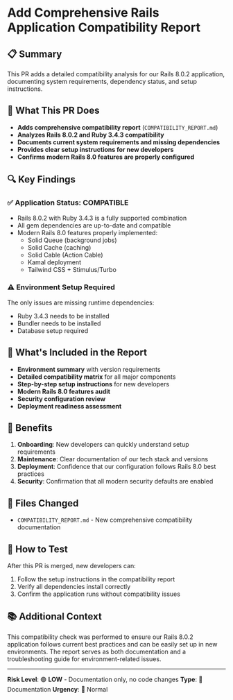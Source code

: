 # Add Comprehensive Rails Application Compatibility Report

## 📋 Summary

This PR adds a detailed compatibility analysis for our Rails 8.0.2 application, documenting system requirements, dependency status, and setup instructions.

## 🎯 What This PR Does

- **Adds comprehensive compatibility report** (`COMPATIBILITY_REPORT.md`)
- **Analyzes Rails 8.0.2 and Ruby 3.4.3 compatibility**
- **Documents current system requirements and missing dependencies**
- **Provides clear setup instructions for new developers**
- **Confirms modern Rails 8.0 features are properly configured**

## 🔍 Key Findings

### ✅ **Application Status: COMPATIBLE**
- Rails 8.0.2 with Ruby 3.4.3 is a fully supported combination
- All gem dependencies are up-to-date and compatible
- Modern Rails 8.0 features properly implemented:
  - Solid Queue (background jobs)
  - Solid Cache (caching)
  - Solid Cable (Action Cable)
  - Kamal deployment
  - Tailwind CSS + Stimulus/Turbo

### ⚠️ **Environment Setup Required**
The only issues are missing runtime dependencies:
- Ruby 3.4.3 needs to be installed
- Bundler needs to be installed
- Database setup required

## 📖 What's Included in the Report

- **Environment summary** with version requirements
- **Detailed compatibility matrix** for all major components  
- **Step-by-step setup instructions** for new developers
- **Modern Rails 8.0 features audit**
- **Security configuration review**
- **Deployment readiness assessment**

## 🚀 Benefits

1. **Onboarding**: New developers can quickly understand setup requirements
2. **Maintenance**: Clear documentation of our tech stack and versions
3. **Deployment**: Confidence that our configuration follows Rails 8.0 best practices
4. **Security**: Confirmation that all modern security defaults are enabled

## 📁 Files Changed

- `COMPATIBILITY_REPORT.md` - New comprehensive compatibility documentation

## 🔧 How to Test

After this PR is merged, new developers can:

1. Follow the setup instructions in the compatibility report
2. Verify all dependencies install correctly
3. Confirm the application runs without compatibility issues

## 📚 Additional Context

This compatibility check was performed to ensure our Rails 8.0.2 application follows current best practices and can be easily set up in new environments. The report serves as both documentation and a troubleshooting guide for environment-related issues.

---

**Risk Level**: 🟢 **LOW** - Documentation only, no code changes
**Type**: 📝 Documentation
**Urgency**: 🔵 Normal
